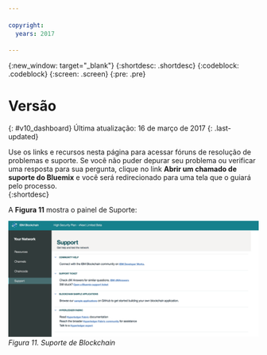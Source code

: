 ```yaml
---

copyright:
  years: 2017

---
```


{:new_window: target="_blank"}
{:shortdesc: .shortdesc}
{:codeblock: .codeblock}
{:screen: .screen}
{:pre: .pre}

# Versão
{: #v10_dashboard}
Última atualização: 16 de março de 2017
{: .last-updated}

Use os links e recursos nesta página para acessar fóruns de resolução de problemas e suporte. Se você não puder depurar seu
problema ou verificar uma resposta para sua pergunta, clique no link **Abrir um chamado de suporte do Bluemix** e você será
redirecionado para uma tela que o guiará pelo processo.  
{:shortdesc}

A **Figura 11** mostra o painel de Suporte:

![Rede de Blockchain](images/support.png "Suporte")
*Figura 11. Suporte de Blockchain*
